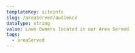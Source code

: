 ```yaml
---
templateKey: siteinfo
slug: /areaServed/audience
dataType: string
value: Lawn Owners located in our Area Served
tags:
  - areaServed
---
```


